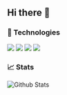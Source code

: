 ## Hi there 👋


### 🔧 Technologies
![](https://img.shields.io/badge/Code-.NET-informational?style=flat&logo=.NET&logoColor=white&color=CB2E6D)
![](https://img.shields.io/badge/Code-Go-informational?style=flat&logo=Go&logoColor=white&color=CB2E6D)
![](https://img.shields.io/badge/Tools-Docker-informational?style=flat&logo=Docker&logoColor=white&color=CB2E6D)
![](https://img.shields.io/badge/Cloud-Azure-informational?style=flat&logo=microsoft-azure&logoColor=white&color=CB2E6D)

### 📈 Stats
![Github Stats](https://github-readme-stats.vercel.app/api?username=rlekni&count_private=true&show_icons=true&theme=dark)

<!--
**rlekni/rlekni** is a ✨ _special_ ✨ repository because its `README.md` (this file) appears on your GitHub profile.

Here are some ideas to get you started:

- 🔭 I’m currently working on ...
- 🌱 I’m currently learning ...
- 👯 I’m looking to collaborate on ...
- 🤔 I’m looking for help with ...
- 💬 Ask me about ...
- 📫 How to reach me: ...
- 😄 Pronouns: ...
- ⚡ Fun fact: ...
-->

